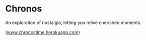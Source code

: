 Chronos
=======
An exploration of nostalgia, letting you relive cherished moments.

(www.chronostime.herokuapp.com)
